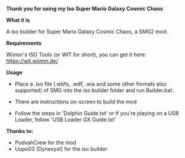 **__Thank you for using my Iso Super Mario Galaxy Cosmic Chaos__**

**What it is**

A iso builder for Super Mario Galaxy Cosmic Chaos, a SMG2 mod.

**Requirements**

Wiimm's ISO Tools (or WIT for short), you can get it here: https://wit.wiimm.de/

**Usage**

- Place a .iso file (.wbfs, .wdf, .wia and some other formats also supported) of SMG into the iso builder folder and run Builder.bat.

- There are instructions on-screen to build the mod

- Follow the steps in 'Dolphin Guide.txt' or if you're playing on a USB Loader, follow 'USB Loader GX Guide.txt'

**Thanks to:**
- PudvahCrew for the mod
- Uupo03 (Dynexyst) for the iso builder
